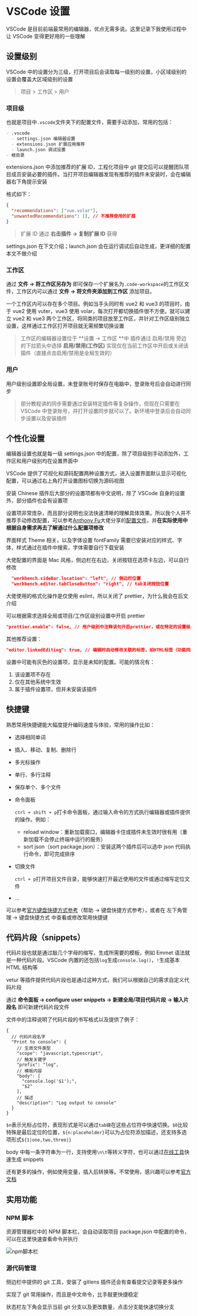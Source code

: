 # VSCode 设置

VSCode 是目前前端最常用的编辑器，优点无需多说。这里记录下我使用过程中让 VSCode 变得更好用的一些理解

## 设置级别

VSCode 中的设置分为三级，打开项目后会读取每一级别的设置，小区域级别的设置会覆盖大区域级别的设置

> 项目 > 工作区 > 用户

### 项目级

也就是项目中`.vscode`文件夹下的配置文件，需要手动添加，常用的包括：

```Markdown
- .vscode
  - settings.json 编辑器设置
  - extensions.json 扩展应用推荐
  - launch.json 调试设置
- 根目录
```

extensions.json 中添加推荐的扩展 ID，工程化项目中 git 提交后可以提醒团队项目成员安装必要的插件。当打开项目编辑器发现有推荐的插件未安装时，会在编辑器右下角提示安装

格式如下：

```JSON
{
  "recommendations": ["vue.volar"],
  "unwantedRecommendations": [], // 不推荐使用的扩展
}

```

> 扩展 ID 通过 **右击插件 → 复制扩展 ID** 获得

settings.json 在下文介绍；launch.json 会在运行调试后自动生成，更详细的配置本文不做介绍

### 工作区

通过 **文件 → 将工作区另存为** 即可保存一个扩展名为`.code-workspace`的工作区文件，工作区内可以通过 **文件 → 将文件夹添加到工作区** 添加项目。

一个工作区内可以存在多个项目。例如当手头同时有 vue2 和 vue3 的项目时，由于 vue2 使用 vuter，vue3 使用 volar，每次打开都切换插件很不方便。就可以建立 vue2 和 vue3 两个工作区，将同类的项目放至工作区，并针对工作区级别独立设置，这样通过工作区打开项目就无需频繁切换设置

> 工作区的编辑器设置位于 **设置 → 工作区 **中
> 插件通过 启用/禁用 旁边的下拉箭头中选择 **启用/禁用(工作区)** 实现仅在当前工作区中开启或关闭该插件（直接点击启用/禁用是全局生效的）

### 用户

用户级别设置即全局设置，未登录账号时保存在电脑中，登录账号后会自动进行同步

> 部分教程讲的同步需要通过安装特定插件等复杂操作，但现在只需要在 VSCode 中登录账号，并打开设置同步就可以了。新环境中登录后会自动同步设置以及安装插件

## 个性化设置

编辑器设置也就是每一级 settings.json 中的配置，除了项目级别手动添加外，工作区和用户级别均在设置界面中

VSCode 提供了可视化和源码配置两种设置方式，进入设置界面默认显示可视化配置，可以通过右上角打开设置图标切换为源码视图

安装 Chinese 插件后大部分的设置项都有中文说明，除了 VSCode 自身的设置外，部分插件也会有设置项

设置项非常庞杂，而且部分说明也没法快速清晰的理解具体效果。所以我个人并不推荐手动修改配置，可以参考[Anthony Fu](https://antfu.me/)大佬分享的[配置文件](https://github.com/antfu/vscode-settings)，并**在实际使用中根据自身需求再去了解通过什么配置项修改**

界面样式 Theme 相关，以及字体设置 fontFamily 需要已安装对应的样式、字体，样式通过在插件中搜索，字体需要自行下载安装

大佬配置的界面是 Mac 风格，侧边栏在右边，关闭按钮在选项卡左边，可以自行修改

```JSON
  "workbench.sideBar.location": "left", // 侧边栏位置
  "workbench.editor.tabCloseButton": "right", // tab关闭按钮位置
```

大佬使用的格式化操作是仅使用 eslint，所以关闭了 prettier，为什么我会在后文介绍

可以根据需求选择全局或项目/工作区级别设置中开启 prettier

```JSON
"prettier.enable": false, // 用户级别中注释该句开启prettier，或在特定的设置级别中设置为true
```

其他推荐设置：

```JSON
"editor.linkedEditing": true, // 编辑时自动修改关联的标签，如HTML标签（功能同Auto Rename Tag插件，添加这条配置后这个插件就可以卸载了）
```

设置中可能有灰色的设置项，显示是未知的配置。可能的情况有：

1. 该设置项不存在
2. 仅在其他系统中生效
3. 属于插件设置项，但并未安装该插件

## 快捷键

熟悉常用快捷键能大幅度提升编码速度与体验，常用的操作比如：

- 选择相同单词
- 插入、移动、复制、删除行
- 多光标操作
- 单行、多行注释
- 保存单个、多个文件
- 命令面板

  `ctrl + shift + p`打卡命令面板，通过输入命令的方式执行编辑器或插件提供的操作。例如：

  - reload window：重新加载窗口，编辑器卡住或插件未生效时很有用（重新加载不会停止终端中运行的服务）
  - sort json（sort package.json）：安装这两个插件后可以选中 json 代码执行命令，即可完成排序

- 切换文件

  `ctrl + p`打开项目文件目录，能够快速打开最近使用的文件或通过缩写定位文件

- ...

可以参考[官方键盘快捷方式参考](https://code.visualstudio.com/shortcuts/keyboard-shortcuts-windows.pdf)（帮助 → 键盘快捷方式参考），或者在 左下角管理 → 键盘快捷方式 中查看或修改常用快捷键

## 代码片段（snippets）

代码片段也就是通过敲几个字母的缩写，生成所需要的模板，例如 Emmet 语法就是一种代码片段。VSCode 内置的还包括`log`生成`console.log()`，`!`生成基本 HTML 结构等

vetur 等插件提供代码片段也是通过这种方式，我们可以根据自己的需求自定义代码片段

通过 **命令面板 → configure user snippets → 新建全局/项目代码片段 → 输入片段名** 即可新建代码片段文件

文件中的注释说明了代码片段的书写格式以及提供了例子：

```JSONC
{
  // 代码片段名字
  "Print to console": {
    // 生效文件类型
    "scope": "javascript,typescript",
    // 触发关键字
    "prefix": "log",
    // 模板内容
    "body": [
      "console.log('$1');",
      "$2"
    ],
    // 描述
    "description": "Log output to console"
  }
}
```

`$n`表示光标占位符，表现形式是可以通过`tab键`在这些占位符中快速切换。`$0`比较特殊是最后定位的位置，`${n:placeholder}`可以为占位符添加描述，还支持多选项形式`${1|one,two,three|}`

body 中每一条字符串为一行，支持使用`\n\t`等转义字符，也可以通过[在线工具](https://snippet-generator.app/)快速生成 snippets

还有更多的操作，例如使用变量，插入后转换等。不常使用，感兴趣可以参考[官方文档](https://code.visualstudio.com/docs/编辑器/userdefinedsnippets)

## 实用功能

### NPM 脚本

资源管理器栏中的 NPM 脚本栏，会自动读取项目 package.json 中配置的命令，可以在这里快速查看命令并执行

<Image src="/VSCode设置-1.png" alt="npm脚本栏" />

### 源代码管理

侧边栏中提供的 git 工具，安装了 gitlens 插件还会有查看提交记录等更多操作

实现了 git 常用操作，而且是中文命令，比手敲更快捷稳定

状态栏左下角会显示当前 git 分支以及更改数量，点击分支能快速切换分支
